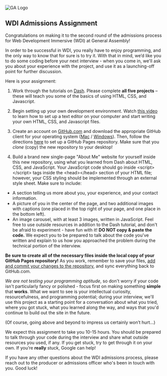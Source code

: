 ![GA Logo](https://raw.github.com/generalassembly/ga-ruby-on-rails-for-devs/master/images/ga.png)

## WDI Admissions Assignment

Congratulations on making it to the second round of the admissions process for Web Development Immersive (WDI) at General Assembly! 

In order to be successful in WDI, you really have to enjoy programming, and the only way to know that for sure is to try it. With that in mind, we’d like you to do some coding before your next interview - when you come in, we'll ask you about your experience with the project, and use it as a launching-off point for further discussion. 

Here is your assignment:

1. Work through the tutorials on [Dash](https://dash.generalassemb.ly/). Please complete **all five projects** – these will teach you some of the basics of using HTML, CSS, and Javascript. 

2. Begin setting up your own development environment. Watch [this video](http://generalassembly.wistia.com/medias/qzig8mp4mv) to learn how to set up a text editor on your computer and start writing your own HTML, CSS, and Javascript files. 
  
3. Create an account on [GitHub.com](www.github.com) and download the appropriate GitHub client for your operating system ([Mac](http://mac.github.com/) /  [Windows](http://windows.github.com/)). Then, follow the directions [here](http://pages.github.com/) to set up a GitHub Pages repository. Make sure that you <em>clone</em> (copy) the new repository to your desktop!

4. Build a brand new single-page "About Me" website for yourself inside this new repository, using what you learned from Dash about HTML, CSS, and JavaScript. Your JavaScript code should go inside &lt;script&gt;&lt;/script&gt; tags inside the &lt;head&gt;&lt;/head&gt; section of your HTML file; however, your CSS styling should be implemented through an external style sheet.
Make sure to include:
  - A section telling us more about you, your experience, and your contact information.
  - A picture of you in the center of the page, and two additional images with captions (one placed in the top right of your page, and one place in the bottom left).
  - An image carousel, with at least 3 images, written in JavaScript. Feel free to use outside resources in addition to the Dash tutorial, and don't be afraid to experiment - have fun with it! 
  **DO NOT copy & paste the code.** We expect you to be prepared to talk about the code you've written and explain to us how you approached the problem during the technical portion of the interview. 
  
  **Be sure to create all of the necessary files inside the local copy of your GitHub Pages repository!** As you work, remember to save your files, [add and commit your changes to the repository](https://help.github.com/articles/making-changes#make-a-change), and sync everything back to GitHub.com.

<em>We are not testing your programming aptitude</em>, so don't worry if your code isn't particularly fancy or polished - focus first on making something **simple** that **works**. What we want to see is your intellectual curiosity, resourcefulness, and programming potential; during your interview, we'll use this project as a starting point for a conversation about what you tried, where you got stuck, what you learned along the way, and ways that you'd continue to build out the site in the future.

  (Of course, going above and beyond to impress us certainly won’t hurt...)
  
  
We expect this assignment to take you 10-15 hours. You should be prepared to talk through your code during the interview and share what outside resources you used, if any. If you get stuck, try to get through it on your own. If you’re **really** stuck, Google can help! 

If you have any other questions about the WDI admissions process, please reach out to the producer or admissions officer who's been in touch with you. Good luck! 